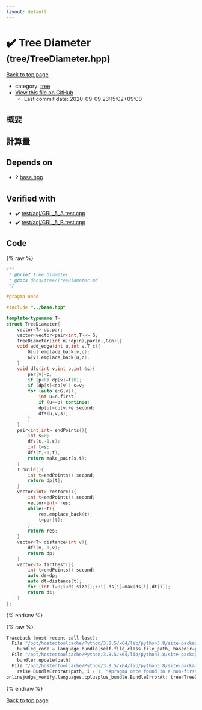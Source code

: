 ```yaml
---
layout: default
---
```


<!-- mathjax config similar to math.stackexchange -->
<script type="text/javascript" async
  src="https://cdnjs.cloudflare.com/ajax/libs/mathjax/2.7.5/MathJax.js?config=TeX-MML-AM_CHTML">
</script>
<script type="text/x-mathjax-config">
  MathJax.Hub.Config({
    TeX: { equationNumbers: { autoNumber: "AMS" }},
    tex2jax: {
      inlineMath: [ ['$','$'] ],
      processEscapes: true
    },
    "HTML-CSS": { matchFontHeight: false },
    displayAlign: "left",
    displayIndent: "2em"
  });
</script>

<script type="text/javascript" src="https://cdnjs.cloudflare.com/ajax/libs/jquery/3.4.1/jquery.min.js"></script>
<script src="https://cdn.jsdelivr.net/npm/jquery-balloon-js@1.1.2/jquery.balloon.min.js" integrity="sha256-ZEYs9VrgAeNuPvs15E39OsyOJaIkXEEt10fzxJ20+2I=" crossorigin="anonymous"></script>
<script type="text/javascript" src="../../assets/js/copy-button.js"></script>
<link rel="stylesheet" href="../../assets/css/copy-button.css" />


# :heavy_check_mark: Tree Diameter <small>(tree/TreeDiameter.hpp)</small>

<a href="../../index.html">Back to top page</a>

* category: <a href="../../index.html#c0af77cf8294ff93a5cdb2963ca9f038">tree</a>
* <a href="{{ site.github.repository_url }}/blob/master/tree/TreeDiameter.hpp">View this file on GitHub</a>
    - Last commit date: 2020-09-09 23:15:02+09:00




## 概要

## 計算量

## Depends on

* :question: <a href="../base.hpp.html">base.hpp</a>


## Verified with

* :heavy_check_mark: <a href="../../verify/test/aoj/GRL_5_A.test.cpp.html">test/aoj/GRL_5_A.test.cpp</a>
* :heavy_check_mark: <a href="../../verify/test/aoj/GRL_5_B.test.cpp.html">test/aoj/GRL_5_B.test.cpp</a>


## Code

<a id="unbundled"></a>
{% raw %}
```cpp
/**
 * @brief Tree Diameter
 * @docs docs/tree/TreeDiameter.md
 */

#pragma once

#include "../base.hpp"

template<typename T>
struct TreeDiameter{
    vector<T> dp,par;
    vector<vector<pair<int,T>>> G;
    TreeDiameter(int n):dp(n),par(n),G(n){}
    void add_edge(int u,int v,T c){
        G[u].emplace_back(v,c);
        G[v].emplace_back(u,c);
    }
    void dfs(int v,int p,int &s){
        par[v]=p;
        if (p<0) dp[v]=T(0);
        if (dp[s]<dp[v]) s=v;
        for (auto e:G[v]){
            int u=e.first;
            if (u==p) continue;
            dp[u]=dp[v]+e.second;
            dfs(u,v,s);
        }
    }
    pair<int,int> endPoints(){
        int s=0;
        dfs(s,-1,s);
        int t=s;
        dfs(t,-1,t);
        return make_pair(s,t);
    }
    T build(){
        int t=endPoints().second;
        return dp[t];
    }
    vector<int> restore(){
        int t=endPoints().second;
        vector<int> res;
        while(~t){
            res.emplace_back(t);
            t=par[t];
        }
        return res;
    }
    vector<T> distance(int v){
        dfs(v,-1,v);
        return dp;
    }
    vector<T> farthest(){
        int t=endPoints().second;
        auto ds=dp;
        auto dt=distance(t);
        for (int i=0;i<ds.size();++i) ds[i]=max(ds[i],dt[i]);
        return ds;
    }
};
```
{% endraw %}

<a id="bundled"></a>
{% raw %}
```cpp
Traceback (most recent call last):
  File "/opt/hostedtoolcache/Python/3.8.5/x64/lib/python3.8/site-packages/onlinejudge_verify/docs.py", line 349, in write_contents
    bundled_code = language.bundle(self.file_class.file_path, basedir=pathlib.Path.cwd())
  File "/opt/hostedtoolcache/Python/3.8.5/x64/lib/python3.8/site-packages/onlinejudge_verify/languages/cplusplus.py", line 185, in bundle
    bundler.update(path)
  File "/opt/hostedtoolcache/Python/3.8.5/x64/lib/python3.8/site-packages/onlinejudge_verify/languages/cplusplus_bundle.py", line 310, in update
    raise BundleErrorAt(path, i + 1, "#pragma once found in a non-first line")
onlinejudge_verify.languages.cplusplus_bundle.BundleErrorAt: tree/TreeDiameter.hpp: line 6: #pragma once found in a non-first line

```
{% endraw %}

<a href="../../index.html">Back to top page</a>

